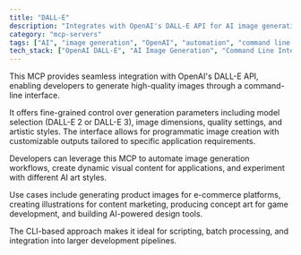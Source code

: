 ```yaml
---
title: "DALL-E"
description: "Integrates with OpenAI's DALL-E API for AI image generation with precise parameter control via CLI."
category: "mcp-servers"
tags: ["AI", "image generation", "OpenAI", "automation", "command line interface", "creative tools"]
tech_stack: ["OpenAI DALL-E", "AI Image Generation", "Command Line Interface", "REST APIs", "DALL-E 2", "DALL-E 3"]
---
```


This MCP provides seamless integration with OpenAI's DALL-E API, enabling developers to generate high-quality images through a command-line interface. 

It offers fine-grained control over generation parameters including model selection (DALL-E 2 or DALL-E 3), image dimensions, quality settings, and artistic styles. The interface allows for programmatic image creation with customizable outputs tailored to specific application requirements.

Developers can leverage this MCP to automate image generation workflows, create dynamic visual content for applications, and experiment with different AI art styles. 

Use cases include generating product images for e-commerce platforms, creating illustrations for content marketing, producing concept art for game development, and building AI-powered design tools. 

The CLI-based approach makes it ideal for scripting, batch processing, and integration into larger development pipelines.